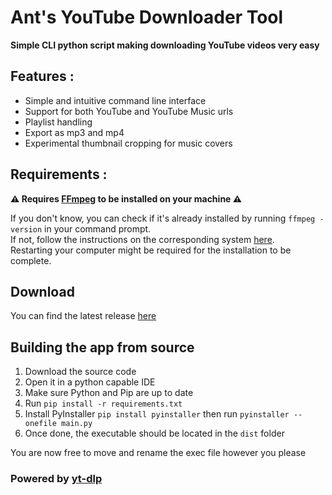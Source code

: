 # Ant's YouTube Downloader Tool

**Simple CLI python script making downloading YouTube videos very easy**

## Features :
- Simple and intuitive command line interface
- Support for both YouTube and YouTube Music urls
- Playlist handling
- Export as mp3 and mp4
- Experimental thumbnail cropping for music covers

## Requirements :
**⚠️ Requires [FFmpeg](https://ffmpeg.org/) to be installed on your machine ⚠️**

If you don't know, you can check if it's already installed by running `ffmpeg -version` in your command prompt.  
If not, follow the instructions on the corresponding system [here](https://github.com/oop7/ffmpeg-install-guide?tab=readme-ov-file#windows-installation).  
Restarting your computer might be required for the installation to be complete.  

## Download
You can find the latest release [here](https://github.com/Croiss-Ant/YouTube-downloader/releases/tag/v1.0.0)

## Building the app from source
1. Download the source code
2. Open it in a python capable IDE
3. Make sure Python and Pip are up to date
4. Run `pip install -r requirements.txt`
5. Install PyInstaller `pip install pyinstaller` then run `pyinstaller --onefile main.py`
6. Once done, the executable should be located in the `dist` folder

You are now free to move and rename the exec file however you please

### Powered by [yt-dlp](https://github.com/yt-dlp/yt-dlp)